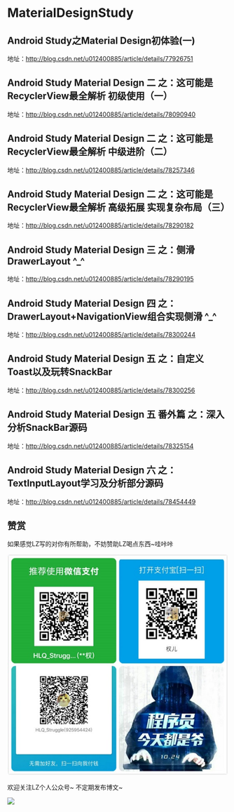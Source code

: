 # MaterialDesignStudy
## Android Study之Material Design初体验(一)
地址：http://blog.csdn.net/u012400885/article/details/77926751
## Android Study Material Design 二 之：这可能是RecyclerView最全解析 初级使用（一）
地址：http://blog.csdn.net/u012400885/article/details/78090940
## Android Study Material Design 二 之：这可能是RecyclerView最全解析 中级进阶（二）
地址：http://blog.csdn.net/u012400885/article/details/78257346
## Android Study Material Design 二 之：这可能是RecyclerView最全解析 高级拓展 实现复杂布局（三）
地址：http://blog.csdn.net/u012400885/article/details/78290182
## Android Study Material Design 三 之：侧滑DrawerLayout ^_^
地址：http://blog.csdn.net/u012400885/article/details/78290195
## Android Study Material Design 四 之：DrawerLayout+NavigationView组合实现侧滑 ^_^
地址：http://blog.csdn.net/u012400885/article/details/78300244
## Android Study Material Design 五 之：自定义Toast以及玩转SnackBar
地址：http://blog.csdn.net/u012400885/article/details/78300256
## Android Study Material Design 五 番外篇 之：深入分析SnackBar源码
地址：http://blog.csdn.net/u012400885/article/details/78325154
## Android Study Material Design 六 之：TextInputLayout学习及分析部分源码
地址：http://blog.csdn.net/u012400885/article/details/78454449

## 赞赏

如果感觉LZ写的对你有所帮助，不妨赞助LZ喝点东西~哇咔咔

![](https://github.com/HLQ-Struggle/MaterialDesignStudy/blob/master/image/hlq-money.jpg)

欢迎关注LZ个人公众号~ 不定期发布博文~

![](https://github.com/HLQ-Struggle/MaterialDesignStudy/blob/master/image/hlq-gzh.jpg)
